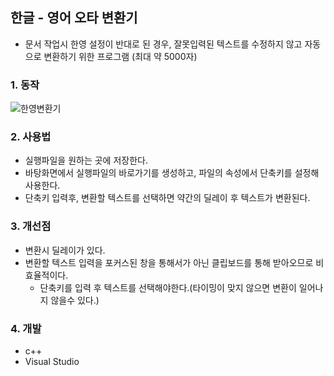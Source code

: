 ## 한글 - 영어 오타 변환기
- 문서 작업시 한영 설정이 반대로 된 경우, 잘못입력된 텍스트를 수정하지 않고 자동으로 변환하기 위한 프로그램 (최대 약 5000자)

### 1. 동작
![한영변환기](https://github.com/user-attachments/assets/088e7335-8d83-49db-8d13-76024fb24e7d)

### 2. 사용법
- 실행파일을 원하는 곳에 저장한다.
- 바탕화면에서 실행파일의 바로가기를 생성하고, 파일의 속성에서 단축키를 설정해 사용한다.
- 단축키 입력후, 변환할 텍스트를 선택하면 약간의 딜레이 후 텍스트가 변환된다.
  
### 3. 개선점
- 변환시 딜레이가 있다.
- 변환할 텍스트 입력을 포커스된 창을 통해서가 아닌 클립보드를 통해 받아오므로 비효율적이다.
  - 단축키를 입력 후 텍스트를 선택해야한다.(타이밍이 맞지 않으면 변환이 일어나지 않을수 있다.) 

### 4. 개발
- c++
- Visual Studio

